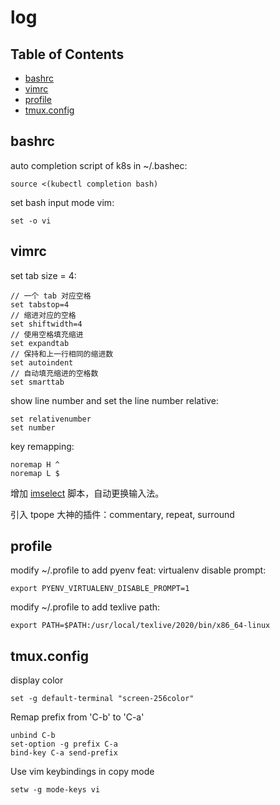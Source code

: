 <!-- omit in toc -->
# log

<!-- omit in toc -->
## Table of Contents

- [bashrc](#bashrc)
- [vimrc](#vimrc)
- [profile](#profile)
- [tmux.config](#tmuxconfig)

## bashrc

auto completion script of k8s in ~/.bashec:

```.bashrc
source <(kubectl completion bash)
```

set bash input mode vim:

```.bashrc
set -o vi
```

## vimrc

set tab size = 4:

```vim
// 一个 tab 对应空格
set tabstop=4
// 缩进对应的空格
set shiftwidth=4
// 使用空格填充缩进
set expandtab
// 保持和上一行相同的缩进数
set autoindent
// 自动填充缩进的空格数
set smarttab
```

show line number and set the line number relative:

```vim
set relativenumber
set number
```

key remapping:

```vim
noremap H ^
noremap L $
```

增加 [imselect](git@github.com:brglng/vim-im-select.git) 脚本，自动更换输入法。

引入 tpope 大神的插件：commentary, repeat, surround

## profile

modify ~/.profile to add pyenv feat: virtualenv disable prompt:

```profile
export PYENV_VIRTUALENV_DISABLE_PROMPT=1
```

modify ~/.profile to add texlive path:

```profile
export PATH=$PATH:/usr/local/texlive/2020/bin/x86_64-linux
```

## tmux.config

display color

```tmux
set -g default-terminal "screen-256color"
```

Remap prefix from 'C-b' to 'C-a'

```tmux
unbind C-b
set-option -g prefix C-a
bind-key C-a send-prefix
```

Use vim keybindings in copy mode

```tmux
setw -g mode-keys vi
```
